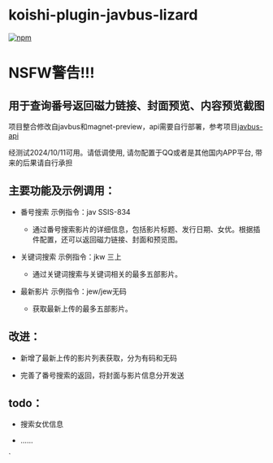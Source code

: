 # koishi-plugin-javbus-lizard

[![npm](https://img.shields.io/npm/v/koishi-plugin-javbus-lizard?style=flat-square)](https://www.npmjs.com/package/koishi-plugin-javbus-lizard)

# NSFW警告!!!
## 用于查询番号返回磁力链接、封面预览、内容预览截图

项目整合修改自javbus和magnet-preview，api需要自行部署，参考项目[javbus-api](https://github.com/ovnrain/javbus-api)

经测试2024/10/11可用。请低调使用, 请勿配置于QQ或者是其他国内APP平台, 带来的后果请自行承担

## 主要功能及示例调用：
- 番号搜索  示例指令：jav SSIS-834
  - 通过番号搜索影片的详细信息，包括影片标题、发行日期、女优。根据插件配置，还可以返回磁力链接、封面和预览图。

- 关键词搜索  示例指令：jkw 三上
  - 通过关键词搜索与关键词相关的最多五部影片。

- 最新影片  示例指令：jew/jew无码
  - 获取最新上传的最多五部影片。

## 改进：
- 新增了最新上传的影片列表获取，分为有码和无码

- 完善了番号搜索的返回，将封面与影片信息分开发送

## todo：
- 搜索女优信息

- ……

`